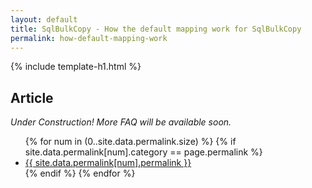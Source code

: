 ```yaml
---
layout: default
title: SqlBulkCopy - How the default mapping work for SqlBulkCopy
permalink: how-default-mapping-work
---
```


{% include template-h1.html %}

## Article

_Under Construction! More FAQ will be available soon._

<ul>
{% for num in (0..site.data.permalink.size) %}	
	{% if site.data.permalink[num].category == page.permalink %}
		<li><a href="{{ site.data.permalink[num].permalink }}">{{ site.data.permalink[num].permalink }}</a></li>
	{% endif %}
{% endfor %}
</ul>
